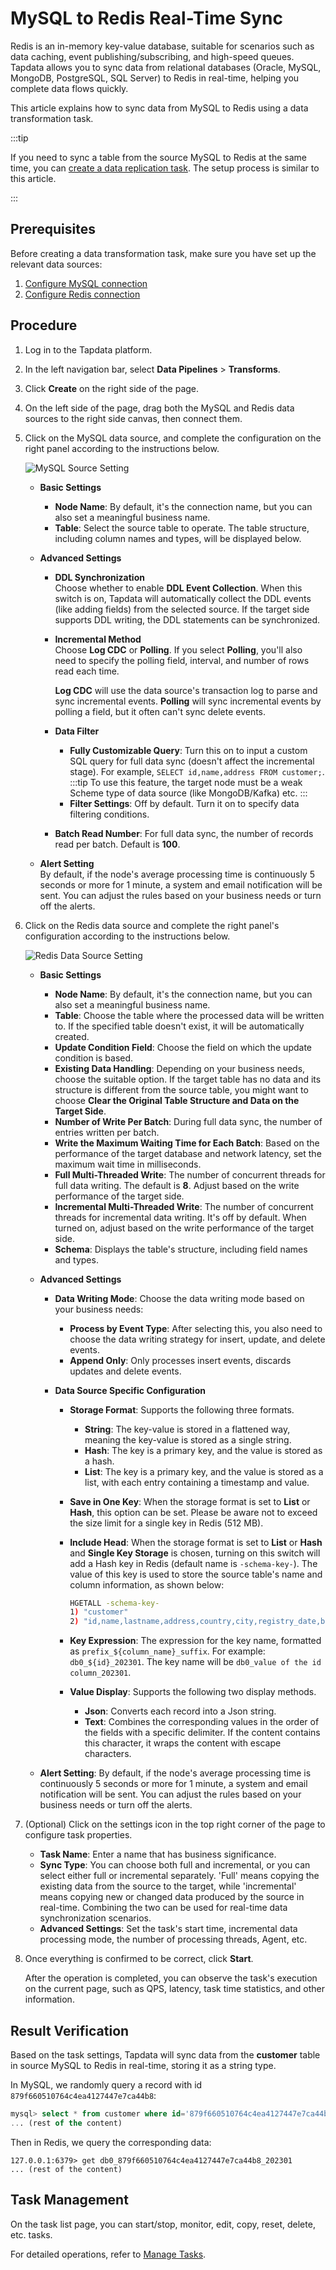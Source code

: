 # MySQL to Redis Real-Time Sync

Redis is an in-memory key-value database, suitable for scenarios such as data caching, event publishing/subscribing, and high-speed queues. Tapdata allows you to sync data from relational databases (Oracle, MySQL, MongoDB, PostgreSQL, SQL Server) to Redis in real-time, helping you complete data flows quickly.

This article explains how to sync data from MySQL to Redis using a data transformation task.

:::tip

If you need to sync a table from the source MySQL to Redis at the same time, you can [create a data replication task](../user-guide/data-pipeline/copy-data/create-task.md). The setup process is similar to this article.

:::

## Prerequisites

Before creating a data transformation task, make sure you have set up the relevant data sources:

1. [Configure MySQL connection](../prerequisites/on-prem-databases/mysql.md)
2. [Configure Redis connection](../prerequisites/on-prem-databases/redis.md)

## Procedure

1. Log in to the Tapdata platform.

2. In the left navigation bar, select **Data Pipelines** > **Transforms**.

3. Click **Create** on the right side of the page.

4. On the left side of the page, drag both the MySQL and Redis data sources to the right side canvas, then connect them.

5. Click on the MySQL data source, and complete the configuration on the right panel according to the instructions below.

   ![MySQL Source Setting](../images/data_dev_mysql_setting.png)

   * **Basic Settings**      
     * **Node Name**: By default, it's the connection name, but you can also set a meaningful business name.
     * **Table**: Select the source table to operate. The table structure, including column names and types, will be displayed below.      
     
   * **Advanced Settings**      
     * **DDL Synchronization**      
       Choose whether to enable **DDL Event Collection**. When this switch is on, Tapdata will automatically collect the DDL events (like adding fields) from the selected source. If the target side supports DDL writing, the DDL statements can be synchronized.      
       
     * **Incremental Method**      
       Choose **Log CDC** or **Polling**. If you select **Polling**, you'll also need to specify the polling field, interval, and number of rows read each time.
       
       **Log CDC** will use the data source's transaction log to parse and sync incremental events. **Polling** will sync incremental events by polling a field, but it often can't sync delete events.      
       
     * **Data Filter**      
       
       * **Fully Customizable Query**: Turn this on to input a custom SQL query for full data sync (doesn't affect the incremental stage). For example, `SELECT id,name,address FROM customer;`.
         :::tip
         To use this feature, the target node must be a weak Scheme type of data source (like MongoDB/Kafka) etc.
         ::: 
       * **Filter Settings**: Off by default. Turn it on to specify data filtering conditions.      
       
     * **Batch Read Number**: For full data sync, the number of records read per batch. Default is **100**.     
     
   * **Alert Setting**   
     By default, if the node's average processing time is continuously 5 seconds or more for 1 minute, a system and email notification will be sent. You can adjust the rules based on your business needs or turn off the alerts.

6. Click on the Redis data source and complete the right panel's configuration according to the instructions below.

   ![Redis Data Source Setting](../images/data_dev_redis_setting.png)

   * **Basic Settings**      
     * **Node Name**: By default, it's the connection name, but you can also set a meaningful business name.
     * **Table**: Choose the table where the processed data will be written to. If the specified table doesn't exist, it will be automatically created.
     * **Update Condition Field**: Choose the field on which the update condition is based.
     * **Existing Data Handling**: Depending on your business needs, choose the suitable option. If the target table has no data and its structure is different from the source table, you might want to choose **Clear the Original Table Structure and Data on the Target Side**.
     * **Number of Write Per Batch**: During full data sync, the number of entries written per batch.
     * **Write the Maximum Waiting Time for Each Batch**: Based on the performance of the target database and network latency, set the maximum wait time in milliseconds.      
     * **Full Multi-Threaded Write**: The number of concurrent threads for full data writing. The default is **8**. Adjust based on the write performance of the target side.      
     * **Incremental Multi-Threaded Write**: The number of concurrent threads for incremental data writing. It's off by default. When turned on, adjust based on the write performance of the target side.      
     * **Schema**: Displays the table's structure, including field names and types.         
   * **Advanced Settings** 
     * **Data Writing Mode**: Choose the data writing mode based on your business needs:
       * **Process by Event Type**: After selecting this, you also need to choose the data writing strategy for insert, update, and delete events.
       * **Append Only**: Only processes insert events, discards updates and delete events.        
     * **Data Source Specific Configuration**
       
       * **Storage Format**: Supports the following three formats.
         
         * **String**: The key-value is stored in a flattened way, meaning the key-value is stored as a single string. 
         * **Hash**: The key is a primary key, and the value is stored as a hash.
         * **List**: The key is a primary key, and the value is stored as a list, with each entry containing a timestamp and value.
         
       * **Save in One Key**: When the storage format is set to **List** or **Hash**, this option can be set. Please be aware not to exceed the size limit for a single key in Redis (512 MB).
       
       * **Include Head**: When the storage format is set to **List** or **Hash** and **Single Key Storage** is chosen, turning on this switch will add a Hash key in Redis (default name is `-schema-key-`). The value of this key is used to store the source table's name and column information, as shown below:
       
         ```bash
         HGETALL -schema-key-
         1) "customer"
         2) "id,name,lastname,address,country,city,registry_date,birthdate,email,phone_number,locale"
         ```
       
       * **Key Expression**: The expression for the key name, formatted as `prefix_${column_name}_suffix`. For example: `db0_${id}_202301`. The key name will be `db0_value of the id column_202301`.
       
       * **Value Display**: Supports the following two display methods.
       
         - **Json**: Converts each record into a Json string.
         - **Text**: Combines the corresponding values in the order of the fields with a specific delimiter. If the content contains this character, it wraps the content with escape characters.
     
   * **Alert Setting**: 
     By default, if the node's average processing time is continuously 5 seconds or more for 1 minute, a system and email notification will be sent. You can adjust the rules based on your business needs or turn off the alerts.

7. (Optional) Click on the settings icon in the top right corner of the page to configure task properties.

   * **Task Name**: Enter a name that has business significance.
   * **Sync Type**: You can choose both full and incremental, or you can select either full or incremental separately. 'Full' means copying the existing data from the source to the target, while 'incremental' means copying new or changed data produced by the source in real-time. Combining the two can be used for real-time data synchronization scenarios.
   * **Advanced Settings**: Set the task's start time, incremental data processing mode, the number of processing threads, Agent, etc.

8. Once everything is confirmed to be correct, click **Start**.

   After the operation is completed, you can observe the task's execution on the current page, such as QPS, latency, task time statistics, and other information.

## Result Verification

Based on the task settings, Tapdata will sync data from the **customer** table in source MySQL to Redis in real-time, storing it as a string type.

In MySQL, we randomly query a record with id `879f660510764c4ea4127447e7ca44b8`:

```sql
mysql> select * from customer where id='879f660510764c4ea4127447e7ca44b8' \G;
... (rest of the content)
```

Then in Redis, we query the corresponding data:

```shell
127.0.0.1:6379> get db0_879f660510764c4ea4127447e7ca44b8_202301
... (rest of the content)
```

## Task Management

On the task list page, you can start/stop, monitor, edit, copy, reset, delete, etc. tasks.

For detailed operations, refer to [Manage Tasks](../user-guide/data-pipeline/data-development/monitor-task.md).
